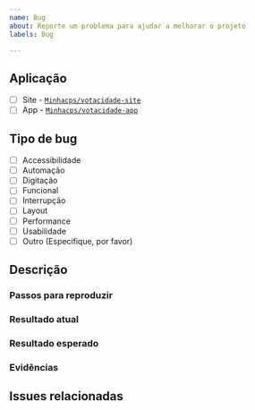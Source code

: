 ```yaml
---
name: Bug
about: Reporte um problema para ajudar a melhorar o projeto
labels: Bug

---
```


## **Aplicação**
<!-- A qual aplicação o problema está relacionado? -->
- [ ] Site - [`Minhacps/votacidade-site`](https://github.com/Minhacps/votacidade-site)
- [ ] App - [`Minhacps/votacidade-app`](https://github.com/Minhacps/votacidade-app)

## **Tipo de bug**
<!-- Escolha o tipo de bug -->
- [ ] Accessibilidade
- [ ] Automação
- [ ] Digitação
- [ ] Funcional
- [ ] Interrupção
- [ ] Layout
- [ ] Performance
- [ ] Usabilidade
- [ ] Outro (Especifique, por favor)

## **Descrição**
<!-- Descreva o problema que você encontrou. -->

### **Passos para reproduzir**
<!-- Descreva os passos para que o problema seja reproduzido. -->

### **Resultado atual**
<!-- Informe o resultado que acontece atualmente. -->

### **Resultado esperado**
<!-- Informe o resultado que deveria acontecer. -->

### **Evidências**
<!-- Inclua evidências que possam ajudar a demonstrar o problema. -->

## **Issues relacionadas**
<!--
Informe as issues que são relacionadas.

Ex.: Relacionado a #123
-->
